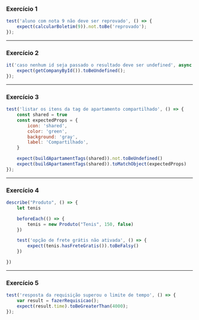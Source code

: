 ### Exercício 1
````javascript
test('aluno com nota 9 não deve ser reprovado', () => {
    expect(calcularBoletim(9)).not.toBe('reprovado'); 
});
````

---

### Exercício 2
````javascript
it('caso nenhum id seja passado o resultado deve ser undefined', async () => {
    expect(getCompanyById()).toBeUndefined();
});
````

---

### Exercício 3
````javascript
test('listar os itens da tag de apartamento compartilhado', () => {
    const shared = true
    const expectedProps = {
        icon: 'shared',
        color: 'green',
        background: 'gray',
        label: 'Compartilhado',
    }

    expect(buildApartamentTags(shared)).not.toBeUndefined()
    expect(buildApartamentTags(shared)).toMatchObject(expectedProps)
});
````

---

### Exercício 4
````javascript
describe("Produto", () => {
    let tenis

    beforeEach(() => {
        tenis = new Produto("Tenis", 150, false)
    }) 

    test('opção de frete grátis não ativada', () => {
        expect(tenis.hasFreteGratis()).toBeFalsy()
    })

})
````

---

### Exercício 5
````javascript
test('resposta da requisição superou o limite de tempo', () => {
    var result = fazerRequisicao();
	expect(result.time).toBeGreaterThan(4000);
});
````